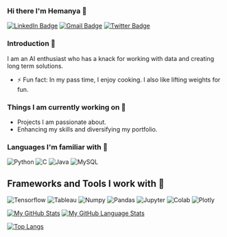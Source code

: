 ### Hi there I'm Hemanya 👋

[![LinkedIn Badge](https://img.shields.io/badge/LinkedIn-0077B5?style=for-the-badge&logo=linkedin&logoColor=white)](https://www.linkedin.com/in/hemanya-arora/)                                                           [![Gmail Badge](https://img.shields.io/badge/Gmail-D14836?style=for-the-badge&logo=gmail&logoColor=white)](https://mail.google.com/mail/u/2/#inbox?compose=new)                                                           [![Twitter Badge](https://img.shields.io/badge/Twitter-1DA1F2?style=for-the-badge&logo=twitter&logoColor=white)](https://twitter.com/AroraHemanya)

### Introduction 🚀
I am an AI enthusiast who has a knack for working with data and creating long term solutions.
- ⚡ Fun fact: In my pass time, I enjoy cooking. I also like lifting weights for fun.

### Things I am currently working on 🔭
- Projects I am passionate about.
- Enhancing my skills and diversifying my portfolio.

### Languages I'm familiar with 🤔
<div id = "badges">
    <img src="https://img.shields.io/badge/Python-3776AB?style=for-the-badge&logo=python&logoColor=white" alt="Python"/>
    <img src="https://img.shields.io/badge/C-00599C?style=for-the-badge&logo=c&logoColor=white" alt="C"/>
    <img src="https://img.shields.io/badge/Java-ED8B00?style=for-the-badge&logo=java&logoColor=white" alt="Java"/>
    <img src="https://img.shields.io/badge/MySQL-00000F?style=for-the-badge&logo=mysql&logoColor=white" alt="MySQL"/>
</div>


## Frameworks and Tools I work with 🌱
<div id = "badges">
    <img src="https://img.shields.io/badge/TensorFlow-FF6F00?style=for-the-badge&logo=tensorflow&logoColor=white" alt="Tensorflow"/>
    <img src="https://img.shields.io/badge/Tableau-E97627?style=for-the-badge&logo=Tableau&logoColor=white" alt="Tableau"/>
    <img src="https://img.shields.io/badge/Numpy-777BB4?style=for-the-badge&logo=numpy&logoColor=white" alt="Numpy"/>
    <img src="https://img.shields.io/badge/Pandas-2C2D72?style=for-the-badge&logo=pandas&logoColor=white" alt="Pandas"/>
    <img src="https://img.shields.io/badge/Jupyter-F37626.svg?&style=for-the-badge&logo=Jupyter&logoColor=white" alt="Jupyter"/>
    <img src="https://img.shields.io/badge/Colab-F9AB00?style=for-the-badge&logo=googlecolab&color=525252" alt="Colab"/>
    <img src="https://img.shields.io/badge/Plotly-239120?style=for-the-badge&logo=plotly&logoColor=white" alt="Plotly"/>
</div>




[![My GitHub Stats](https://github-readme-stats.vercel.app/api/?username=hemanyaarora&count_private=true&theme=tokyonight&showicons=true)]()
[![My GitHub Language Stats](https://github-readme-stats.vercel.app/api/top-langs/?username=hemanyaarora&langs_count=5&theme=tokyonight)]()
                             



[![Top Langs](https://github-readme-stats.vercel.app/api/top-langs/?username=hemanyaarora&layout=compact&theme=vision-friendly-dark)](https://github.com/anuraghazra/github-readme-stats)
